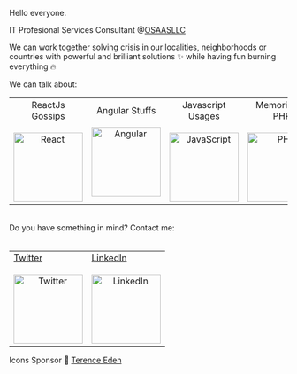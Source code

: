 Hello everyone.

IT Profesional Services Consultant @<a href='https://www.osaasllc.com/'>OSAASLLC</a>

We can work together solving crisis in our localities, neighborhoods or countries with powerful and brilliant solutions :sparkles: while having fun burning everything :fire:

We can talk about: 

<table style='center-content'>
<tr class='text-center'>
<td>ReactJs Gossips<br><br><img src="https://edent.github.io/SuperTinyIcons/images/svg/react.svg" width="125" title="React" /></td>
<td>Angular Stuffs<br><br><img src="https://edent.github.io/SuperTinyIcons/images/svg/angular.svg" width="125" title="Angular" /></td>
<td>Javascript Usages<br><br><img src="https://edent.github.io/SuperTinyIcons/images/svg/javascript.svg" width="125" title="JavaScript" /></td>
<td>Memories of PHP<br><br><img src="https://edent.github.io/SuperTinyIcons/images/svg/php.svg" width="125" title="PHP" /></td>
<td>AC::zap:DC Song's :heart:<br><br><img src="https://edent.github.io/SuperTinyIcons/images/svg/spotify.svg" width="125" title="Spotify" /></td>
</tr>
</table>

  <br>
  Do you have something in mind? Contact me:
  <br><br>
  
<table class='center-content'>
  <tr>
    <td>
      <a href='https://twitter.com/alanmoncadav'  style="text-align: center;">
        Twitter<br><br><img src="https://edent.github.io/SuperTinyIcons/images/svg/twitter.svg" width="125" title="Twitter" /></a>
    </td>
    <td>
      <a href='https://www.linkedin.com/in/amoncadav'  style="text-align: center;">
        LinkedIn<br><br><img src="https://edent.github.io/SuperTinyIcons/images/svg/linkedin.svg" width="125" title="LinkedIn" />
      </a>
    </td>
  </tr>
</table>

Icons Sponsor :eyes:  <a href='https://github.com/edent/SuperTinyIcons'>Terence Eden</a>


<style>
  .center-content {
    margin-left: auto;
    margin-right: auto;
  }
  
  .text-center {
    text-align: center;
  }
</style>

